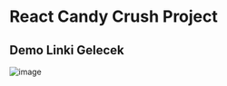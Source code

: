 # React Candy Crush Project

## Demo Linki Gelecek

![image](https://user-images.githubusercontent.com/82460438/161608749-6304c4e5-90db-4ea4-b6af-9891064892b2.png)

